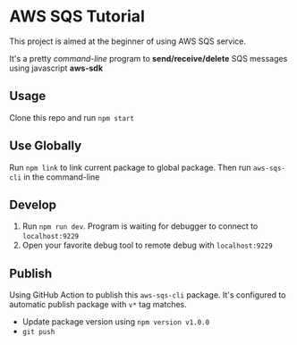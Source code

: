 # AWS SQS Tutorial

This project is aimed at the beginner of using AWS SQS service.

It's a pretty _command-line_ program to **send/receive/delete** SQS messages using javascript **aws-sdk**

## Usage

Clone this repo and run `npm start`

## Use Globally

Run `npm link` to link current package to global package. Then run `aws-sqs-cli` in the command-line

## Develop

1. Run `npm run dev`. Program is waiting for debugger to connect to `localhost:9229`
2. Open your favorite debug tool to remote debug with `localhost:9229`

## Publish

Using GitHub Action to publish this `aws-sqs-cli` package. It's configured to automatic publish package with `v*` tag matches.

- Update package version using `npm version v1.0.0`
- `git push`
